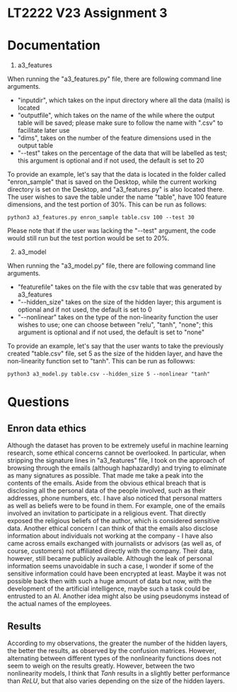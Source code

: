 # LT2222 V23 Assignment 3

# <b>Documentation</b>

1. a3_features

When running the "a3_features.py" file, there are following command line arguments.

* "inputdir", which takes on the input directory where all the data (mails) is located
* "outputfile", which takes on the name of the while where the output table will be saved; please make sure to follow the name with ".csv" to facilitate later use
* "dims", takes on the number of the feature dimensions used in the output table
* "--test" takes on the percentage of the data that will be labelled as test; this argument is optional and if not used, the default is set to 20 

To provide an example, let's say that the data is located in the folder called "enron_sample" that is saved on the Desktop, while the current working directory is set on the Desktop, and "a3_features.py" is also located there. The user wishes to save the table under the name "table", have 100 feature dimensions, and the test portion of 30%. This can be run as follows:

```python3 a3_features.py enron_sample table.csv 100 --test 30```
  
  Please note that if the user was lacking the "--test" argument, the code would still run but the test portion would be set to 20%.
  
 2. a3_model
 
 When running the "a3_model.py" file, there are following command line arguments.
 
 * "featurefile" takes on the file with the csv table that was generated by a3_features
 * "--hidden_size" takes on the size of the hidden layer; this argument is optional and if not used, the default is set to 0
 * "--nonlinear" takes on the type of the non-linearity function the user wishes to use; one can choose between "relu", "tanh", "none"; this argument is optional and if not used, the default is set to "none"
 
To provide an example, let's say that the user wants to take the previously created "table.csv" file, set 5 as the size of the hidden layer, and have the non-linearity function set to "tanh". This can be run as followws:
 
```python3 a3_model.py table.csv --hidden_size 5 --nonlinear "tanh"```

# <b> Questions </b>

## Enron data ethics

Although the dataset has proven to be extremely useful in machine learning research, some ethical concerns cannot be overlooked. In particular, when stripping the signature lines in "a3_features" file, I took on the approach of browsing through the emails (although haphazardly) and trying to eliminate as many signatures as possible. That made me take a peak into the contents of the emails. Aside from the obvious ethical breach that is disclosing all the personal data of the people involved, such as their addresses, phone numbers, etc. I have also noticed that personal matters as well as beliefs were to be found in them. For example, one of the emails involved an invitation to participate in a religious event. That directly exposed the religious beliefs of the author, which is considered sensitive data. Another ethical concern I can think of that the emails also disclose information about individuals not working at the company - I have also came across emails exchanged with journalists or advisors (as well as, of course, customers) not affiliated directly with the company. Their data, however, still became publicly available. Although the leak of personal information seems unavoidable in such a case, I wonder if some of the sensitive information could have been encrypted at least. Maybe it was not possible back then with such a huge amount of data but now, with the development of the artificial intelligence, maybe such a task could be entrusted to an AI. Another idea might also be using pseudonyms instead of the actual names of the employees.

## Results

According to my observations, the greater the number of the hidden layers, the better the results, as observed by the confusion matrices. However, alternating between different types of the nonlinearity functions does not seem to weigh on the results greatly. However, between the two nonlinearity models, I think that <i> Tanh</i> results in a slightly better performance than <i>ReLU</i>, but that also varies depending on the size of the hidden layers.
